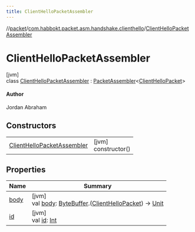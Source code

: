 ```yaml
---
title: ClientHelloPacketAssembler
---
```

//[packet](../../../index.html)/[com.habbokt.packet.asm.handshake.clienthello](../index.html)/[ClientHelloPacketAssembler](index.html)



# ClientHelloPacketAssembler



[jvm]\
class [ClientHelloPacketAssembler](index.html) : [PacketAssembler](../../../../api/api/com.habbokt.api.packet/-packet-assembler/index.html)&lt;[ClientHelloPacket](../-client-hello-packet/index.html)&gt; 

#### Author



Jordan Abraham



## Constructors


| | |
|---|---|
| [ClientHelloPacketAssembler](-client-hello-packet-assembler.html) | [jvm]<br>constructor() |


## Properties


| Name | Summary |
|---|---|
| [body](../../com.habbokt.packet.asm.room.users/-users-packet-assembler/index.html#834990349%2FProperties%2F-1665284158) | [jvm]<br>val [body](../../com.habbokt.packet.asm.room.users/-users-packet-assembler/index.html#834990349%2FProperties%2F-1665284158): [ByteBuffer](https://docs.oracle.com/javase/8/docs/api/java/nio/ByteBuffer.html).([ClientHelloPacket](../-client-hello-packet/index.html)) -&gt; [Unit](https://kotlinlang.org/api/latest/jvm/stdlib/kotlin/-unit/index.html) |
| [id](../../com.habbokt.packet.asm.room.users/-users-packet-assembler/index.html#-1919005644%2FProperties%2F-1665284158) | [jvm]<br>val [id](../../com.habbokt.packet.asm.room.users/-users-packet-assembler/index.html#-1919005644%2FProperties%2F-1665284158): [Int](https://kotlinlang.org/api/latest/jvm/stdlib/kotlin/-int/index.html) |

